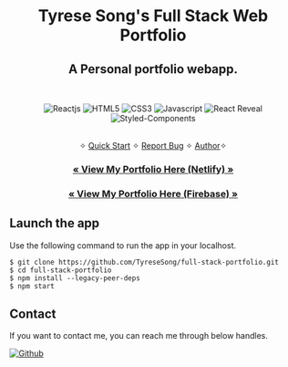 <h1 align="center">Tyrese Song's Full Stack Web Portfolio</h1>

<h2 align="center">A Personal portfolio webapp.</h2>

<br />
<p align="center">
    <img src="https://img.shields.io/badge/React-20232A?style=for-the-badge&logo=react&logoColor=61DAFB" alt="Reactjs" />
    <img src="https://img.shields.io/badge/HTML5-E34F26?style=for-the-badge&logo=html5&logoColor=white" alt="HTML5" />
    <img src="https://img.shields.io/badge/CSS3-1572B6?style=for-the-badge&logo=css3&logoColor=white" alt="CSS3" />
    <img src="https://img.shields.io/badge/JavaScript-323330?style=for-the-badge&logo=javascript&logoColor=F7DF1E" alt="Javascript" />
    <img src="https://img.shields.io/badge/React Reveal-FFFF00?style=for-the-badge&logo=react-reveal&logoColor=000000" alt="React Reveal" />
    <img src="https://img.shields.io/badge/styled--components-DB7093?style=for-the-badge&logo=styled-components&logoColor=white" alt="Styled-Components" />
</p>

<p align="center"> 
    <br />✧
    <a href="#Launch-the-app">Quick Start</a>   ✧  
    <a href="https://github.com/TyreseSong/TyreseSong_Full-Stack-Portfolio/issues">Report Bug</a>   ✧
    <a href="#Contact">Author</a>✧
</p>

<h3 align="center"><a href="https://inspiring-panda-52a958.netlify.app/"><strong>« View My Portfolio Here (Netlify) »</strong></a></h3>
<h3 align="center"><a href="https://full-stack-web-portfolio.web.app/"><strong>« View My Portfolio Here (Firebase) »</strong></a></h3>

## Launch the app

Use the following command to run the app in your localhost.

```
$ git clone https://github.com/TyreseSong/full-stack-portfolio.git
$ cd full-stack-portfolio
$ npm install --legacy-peer-deps
$ npm start
```

## Contact

If you want to contact me, you can reach me through below handles.

<!-- [![linkedin](https://img.shields.io/badge/TyreseSong-0077B5?style=for-the-badge&logo=linkedin&logoColor=white)](https://www.linkedin.com/in/sumitsharma002/) -->

[![Github](https://img.shields.io/badge/TyreseSong-20232A?style=for-the-badge&logo=Github&logoColor=white)](https://github.com/TyreseSong/)
